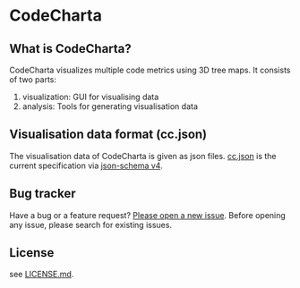 # CodeCharta

## What is CodeCharta?

CodeCharta visualizes multiple code metrics using 3D tree maps. It consists of two parts:
 1. visualization: GUI for visualising data
 2. analysis: Tools for generating visualisation data

## Visualisation data format (cc.json)

The visualisation data of CodeCharta is given as json files. [cc.json](cc.json) is the current specification via [json-schema v4](https://tools.ietf.org/html/draft-zyp-json-schema-04).

## Bug tracker

Have a bug or a feature request? [Please open a new issue](https://github.com/orgs/MaibornWolff/projects/2).
Before opening any issue, please search for existing issues.

## License

see [LICENSE.md](LICENSE.md).
